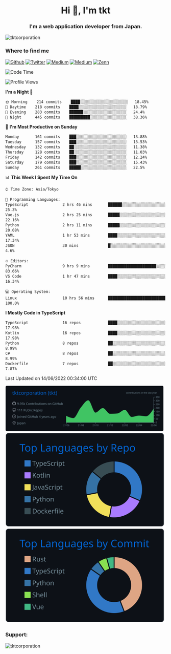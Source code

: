 <h1 align="center">Hi 👋, I'm tkt</h1>
<h3 align="center">I'm a web application developer from Japan.</h3>

<p align="left"> <img src="https://komarev.com/ghpvc/?username=tktcorporation&label=Profile%20views&color=0e75b6&style=flat" alt="tktcorporation" /> </p>

<h3>Where to find me</h3>
<p>
<a href="https://github.com/tktcorporation" target="_blank"><img alt="Github" src="https://img.shields.io/badge/GitHub-%2312100E.svg?&style=for-the-badge&logo=Github&logoColor=white" /></a>
<a href="https://twitter.com/tktcorporation" target="_blank"><img alt="Twitter" src="https://img.shields.io/badge/twitter-%231DA1F2.svg?&style=for-the-badge&logo=twitter&logoColor=white" /></a>
<a href="https://www.linkedin.com/in/tktcorporation" target="_blank"><img alt="Medium" src="https://img.shields.io/badge/linkdin-0a66c2.svg?&style=for-the-badge&logo=linkedin&logoColor=white" /></a>
<a href="https://qiita.com/tktcorporation" target="_blank"><img alt="Medium" src="https://img.shields.io/badge/qiita-55C500.svg?&style=for-the-badge&logo=qiita&logoColor=white" /></a>
<a href="https://zenn.dev/tktcorporation" target="_blank"><img alt="Zenn" src="https://img.shields.io/badge/Zenn-3EA8FF.svg?&style=for-the-badge&logo=Zenn&logoColor=white" /></a>
</p>
  
<!--START_SECTION:waka-->
![Code Time](http://img.shields.io/badge/Code%20Time-306%20hrs%2036%20mins-blue)

![Profile Views](http://img.shields.io/badge/Profile%20Views-3-blue)

**I'm a Night 🦉** 

```text
🌞 Morning    214 commits    ████░░░░░░░░░░░░░░░░░░░░░   18.45% 
🌆 Daytime    218 commits    ████░░░░░░░░░░░░░░░░░░░░░   18.79% 
🌃 Evening    283 commits    ██████░░░░░░░░░░░░░░░░░░░   24.4% 
🌙 Night      445 commits    █████████░░░░░░░░░░░░░░░░   38.36%

```
📅 **I'm Most Productive on Sunday** 

```text
Monday       161 commits    ███░░░░░░░░░░░░░░░░░░░░░░   13.88% 
Tuesday      157 commits    ███░░░░░░░░░░░░░░░░░░░░░░   13.53% 
Wednesday    132 commits    ██░░░░░░░░░░░░░░░░░░░░░░░   11.38% 
Thursday     128 commits    ██░░░░░░░░░░░░░░░░░░░░░░░   11.03% 
Friday       142 commits    ███░░░░░░░░░░░░░░░░░░░░░░   12.24% 
Saturday     179 commits    ███░░░░░░░░░░░░░░░░░░░░░░   15.43% 
Sunday       261 commits    █████░░░░░░░░░░░░░░░░░░░░   22.5%

```


📊 **This Week I Spent My Time On** 

```text
⌚︎ Time Zone: Asia/Tokyo

💬 Programming Languages: 
TypeScript               2 hrs 46 mins       ██████░░░░░░░░░░░░░░░░░░░   25.3% 
Vue.js                   2 hrs 25 mins       █████░░░░░░░░░░░░░░░░░░░░   22.16% 
Python                   2 hrs 11 mins       █████░░░░░░░░░░░░░░░░░░░░   20.08% 
YAML                     1 hr 53 mins        ████░░░░░░░░░░░░░░░░░░░░░   17.34% 
JSON                     30 mins             █░░░░░░░░░░░░░░░░░░░░░░░░   4.6%

🔥 Editors: 
PyCharm                  9 hrs 9 mins        █████████████████████░░░░   83.66% 
VS Code                  1 hr 47 mins        ████░░░░░░░░░░░░░░░░░░░░░   16.34%

💻 Operating System: 
Linux                    10 hrs 56 mins      █████████████████████████   100.0%

```

**I Mostly Code in TypeScript** 

```text
TypeScript               16 repos            ████░░░░░░░░░░░░░░░░░░░░░   17.98% 
Kotlin                   16 repos            ████░░░░░░░░░░░░░░░░░░░░░   17.98% 
Python                   8 repos             ██░░░░░░░░░░░░░░░░░░░░░░░   8.99% 
C#                       8 repos             ██░░░░░░░░░░░░░░░░░░░░░░░   8.99% 
Dockerfile               7 repos             ██░░░░░░░░░░░░░░░░░░░░░░░   7.87%

```



 Last Updated on 14/06/2022 00:34:00 UTC
<!--END_SECTION:waka-->

[![](https://raw.githubusercontent.com/tktcorporation/tktcorporation/master/profile-summary-card-output/github_dark/0-profile-details.svg)](https://github.com/vn7n24fzkq/github-profile-summary-cards)
[![](https://raw.githubusercontent.com/tktcorporation/tktcorporation/master/profile-summary-card-output/github_dark/1-repos-per-language.svg)](https://github.com/vn7n24fzkq/github-profile-summary-cards) [![](https://raw.githubusercontent.com/tktcorporation/tktcorporation/master/profile-summary-card-output/github_dark/2-most-commit-language.svg)](https://github.com/vn7n24fzkq/github-profile-summary-cards)

<h3 align="left">Support:</h3>
<p><a href="https://www.buymeacoffee.com/tktcorporation"> <img align="left" src="https://cdn.buymeacoffee.com/buttons/v2/default-yellow.png" height="50" width="210" alt="tktcorporation" /></a></p><br><br>
